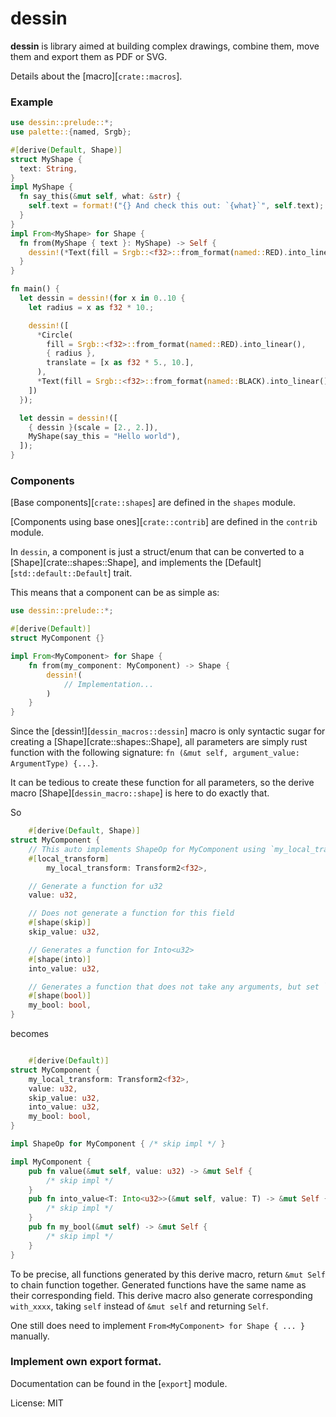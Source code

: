 # dessin

**dessin** is library aimed at building complex drawings, combine them, move them and export them as PDF or SVG.

Details about the [macro][`crate::macros`].

### Example

```rust
use dessin::prelude::*;
use palette::{named, Srgb};

#[derive(Default, Shape)]
struct MyShape {
  text: String,
}
impl MyShape {
  fn say_this(&mut self, what: &str) {
    self.text = format!("{} And check this out: `{what}`", self.text);
  }
}
impl From<MyShape> for Shape {
  fn from(MyShape { text }: MyShape) -> Self {
    dessin!(*Text(fill = Srgb::<f32>::from_format(named::RED).into_linear(), { text })).into()
  }
}

fn main() {
  let dessin = dessin!(for x in 0..10 {
    let radius = x as f32 * 10.;

    dessin!([
      *Circle(
        fill = Srgb::<f32>::from_format(named::RED).into_linear(),
        { radius },
        translate = [x as f32 * 5., 10.],
      ),
      *Text(fill = Srgb::<f32>::from_format(named::BLACK).into_linear(), font_size = 10., text = "Hi !",),
    ])
  });

  let dessin = dessin!([
    { dessin }(scale = [2., 2.]),
    MyShape(say_this = "Hello world"),
  ]);
}
```

### Components

[Base components][`crate::shapes`] are defined in the `shapes` module.

[Components using base ones][`crate::contrib`] are defined in the `contrib` module.

In `dessin`, a component is just a struct/enum that can be converted to a [Shape][crate::shapes::Shape],
and implements the [Default][`std::default::Default`] trait.

This means that a component can be as simple as:

```rust
use dessin::prelude::*;

#[derive(Default)]
struct MyComponent {}

impl From<MyComponent> for Shape {
	fn from(my_component: MyComponent) -> Shape {
		dessin!(
			// Implementation...
		)
	}
}
```

Since the [dessin!][`dessin_macros::dessin`] macro is only syntactic sugar for creating a [Shape][crate::shapes::Shape],
all parameters are simply rust function with the following signature: `fn (&mut self, argument_value: ArgumentType) {...}`.

It can be tedious to create these function for all parameters, so the derive macro [Shape][`dessin_macro::shape`]
is here to do exactly that.

So

```rust
	#[derive(Default, Shape)]
struct MyComponent {
	// This auto implements ShapeOp for MyComponent using `my_local_transform` as the storage.
	#[local_transform]
		my_local_transform: Transform2<f32>,

	// Generate a function for u32
	value: u32,

	// Does not generate a function for this field
	#[shape(skip)]
	skip_value: u32,

	// Generates a function for Into<u32>
	#[shape(into)]
	into_value: u32,

	// Generates a function that does not take any arguments, but set `my_bool` to true
	#[shape(bool)]
	my_bool: bool,
}

```

becomes

```rust

	#[derive(Default)]
struct MyComponent {
	my_local_transform: Transform2<f32>,
	value: u32,
	skip_value: u32,
	into_value: u32,
	my_bool: bool,
}

impl ShapeOp for MyComponent { /* skip impl */ }

impl MyComponent {
	pub fn value(&mut self, value: u32) -> &mut Self {
        /* skip impl */
    }
	pub fn into_value<T: Into<u32>>(&mut self, value: T) -> &mut Self {
        /* skip impl */
    }
	pub fn my_bool(&mut self) -> &mut Self {
        /* skip impl */
    }
}

```

To be precise, all functions generated by this derive macro, return `&mut Self` to chain function together.
Generated functions have the same name as their corresponding field.
This derive macro also generate corresponding `with_xxxx`, taking `self` instead of `&mut self` and returning `Self`.

One still does need to implement `From<MyComponent> for Shape { ... }` manually.

### Implement own export format.

Documentation can be found in the [`export`] module.

License: MIT
